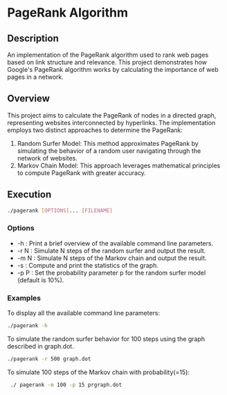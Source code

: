 # PageRank Algorithm

## Description
An implementation of the PageRank algorithm used to rank web pages based on link structure and relevance. This project demonstrates how Google's PageRank algorithm works by calculating the importance of web pages in a network.

## Overview
This project aims to calculate the PageRank of nodes in a directed graph, representing websites interconnected by hyperlinks. The implementation employs two distinct approaches to determine the PageRank:
1. Random Surfer Model: This method approximates PageRank by simulating the behavior of a random user navigating through the network of websites.
2. Markov Chain Model: This approach leverages mathematical principles to compute PageRank with greater accuracy.

## Execution
```bash
./pagerank [OPTIONS]... [FILENAME]
```

### Options
- -h : Print a brief overview of the available command line parameters.
- -r N : Simulate N steps of the random surfer and output the result.
- -m N : Simulate N steps of the Markov chain and output the result.
- -s : Compute and print the statistics of the graph.
- -p P : Set the probability parameter p for the random surfer model (default is 10%).

### Examples
To display all the available command line parameters:
```bash 
./pagerank -h
```
To simulate the random surfer behavior for 100 steps using the graph described in graph.dot.
```bash
./pagerank -r 500 graph.dot
```
To simulate 100 steps of the Markov chain with probability(=15):
```bash
 ./ pagerank -m 100 -p 15 prgraph.dot
```
